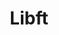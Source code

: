 ---
layout: tag-list
type: tag
title: Libft
slug: libft
category: 42cursus
sidebar: true
description: >
   libft에 대하여
---